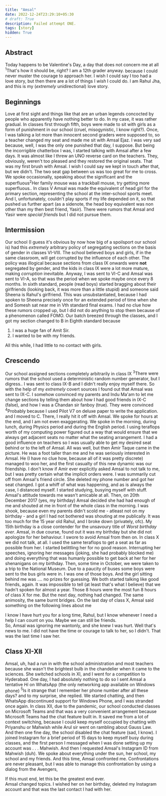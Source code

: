 ```yaml
---
title: "Amsal"
date: 2022-12-24T23:29:10+05:30
# draft: True
description: Failed attempt ONE.
tags: [story]
hidden: True
---
```


## Abstract
Today happens to be Valentine's Day, a day that does not concern me at all <a class = "footnote"><sup>1</sup><span>That's how it should be, right? I am a 12th grader anyway.</span></a> because I could never muster the courage to approach her. I wish I could say I too had a love story, but then there are a lot of things I _wish_ I could do. I am Rahul Jha, and this is my (_extremely_ unidirectional) love story.

## Beginnings
Love at first sight and things like that are an urban legends concocted by people who apparently have nothing better to do. In my case, it was rather gradual. In classes first through fifth, boys were made to sit with girls as a form of punishment in our school (cruel, misogynistic, I know right?). Once, I was talking a lot more than innocent second graders were supposed to, so a teacher changed my seat and made me sit with Amsal Ejaz. I was very sad because, well, I was the only one punished that day, I suppose. But being the incorrigible chatterbox I was, I started talking with Amsal after a few days. It was almost like I threw an UNO reverse card on the teachers. They, obviously, weren't too pleased and they restored the original seats. That was my first brush with Amsal. I wish I could say we kept in touch after that, but we didn't. The two seat gap between us was too great for me to cross. We spoke occasionally, speaking about the significant and the superfluous<a class = "footnote"><sup>2</sup><span>Her family mouse was a trackball mouse, try getting more superfluous.</span></a>.  In class V Amsal was made the equivalent of head girl for the primary section, representing the school at the inter-school sports meet. And I, unfortunately, couldn't play sports if my life depended on it, so that pushed us further apart (as a sidenote, the head boy equivalent was non other than my then best friend, Yasir). There were rumors that Amsal and Yasir were _special friends_ but I did not pursue them.

## Intermission
Our school (I guess it's obvious by now how big of a spoilsport our school is) had this _extremely_ arbitrary policy of segregating sections on the basis of gender in classes VI-VIII. The school believed boys and girls, if in the same classroom, will get corrupted by the influence of each other. The policy was illogical because sections from class IX onwards were **not** segregated by gender, and the kids in class IX were a lot more mature, making *corruption* inevitable. Anyway, I was sent to VI-C and Amsal was sent to VI-A, so that was the period when we spoke maybe once every 8 months. In sixth standard, people (read boys) started bragging about their girlfriends (looking back, it was more than a little stupid) and someone said Sheena is Rahul's girlfriend. This was unsubstantiated, because I had spoken to Sheena precisely once for an extended period of time when she and Somesh sat near me in Vth standard final exams. I had no clue how these rumors cropped up, but I did not do anything to stop them because of a phenomenon called FOMO. Our batch breezed through the classes, and I got my section changed to B in Eighth standard because

1. I was a huge fan of Amit Sir.
2. I wanted to be with my friends.

All this while, I had little to no contact with girls.

## Crescendo
Our school assigned sections completely arbitrarily in class IX <a class="footnote"><sup>3</sup><span>There were rumors that the school used a deterministic random number generator, but I digress.</span></a>. I was sent to class IX-B and I didn't really enjoy myself there. So with the help of my _extremely_ covert sources I found out that Amsal was sent to IX-C. I somehow convinced my parents and Indu Ma'am to let me change sections by telling them about how I had good friends in IX-C (false), and how I was a Chandan sir fanboy (true). They were convinced <a class="footnote"><sup>4</sup><span>Probably because I used Pilot V7 on deluxe paper to write the application.</span></a> and I moved to C. There, I really hit it off with Amsal. We spoke for hours at the end, and I am not even exaggerating. We spoke in the morning, during lunch, during Physics period and during the English period. I using teraflops worth of my computing power figured out a way that would ensure that we always get adjacent seats no matter what the seating arrangement. I had a good influence on teachers so I was usually able to get my desired seat behind or to the left of Amsal. All was well, but then Amir Taque came in the picture. He was a foot taller than me and he was seriously interested in Amsal. He (I have no clue how, because all of it was pretty discrete) managed to woo her, and the first casualty of this new dynamic was our friendship. I don't know if Amir ever explicitly asked Amsal to not talk to me, but I was pretty certain what the implicit orders were. I was summarily cut off from Amsal's friend circle. She deleted my phone number and got her seat changed. I got a whiff of what was happening, and as is always the case, I distanced myself. I started studying, busying myself with stuff. Amsal's attitude towards me wasn't amicable at all. Then, on 20th December 2017 (yes, my birthday) Amsal decided she had had enough of me and shouted at me in front of the whole class in the morning. I was shook, because even my parents didn't scold me - atleast not on my birthday - and a girl I had not bothered was shouting at me publically. It was too much for the 15 year old Rahul, and I broke down (privately, ofc). My 15th birthday is a close contender for the unsavoury title of *Worst birthday ever*. Amsal, in due course, found out it was my birthday but she did not apologize for her behaviour. I swore to avoid Amsal from then on.
In class X we did not talk, at all. I used the same teraflops to get a seat as far as possible from her. I started belittling her for no good reason. Interrupting her speeches, ignoring her messages (joking, she had probably blocked me) and doing everything that was humanly possible to get back at her for her shenanigans on my birthday. Then, some time in October, we were taken to a trip to the National Museum. Due to a paucity of buses some boys were sent to the bus girls were in. I was one of those boys. And the girl sitting behind me was .... no prizes for guessing. We both started talking like good friends, again. It was impossible to tell (at least that's what I believe) that we hadn't spoken for almost a year. Those 8 hours were the most fun 8 hours of class X for me. But the next day, nothing had changed. The same animosity, the same burnt bridges. On the last day of class X, Amsal said something on the following lines about me  <div class = 'dateblogleft' align='left'> I know I have hurt you for a long time, Rahul, but I know whenever I need a help I can count on you. Maybe we can still be friends. </div>
So, Amsal was ignoring me wantonly, and she knew I was hurt. Well that's news to me. I did not have the time or courage to talk to her, so I didn't. That was the last time I saw her.

## Class XI-XII
Amsal, uh, had a run in with the school administration and most teachers because she wasn't the brightest bulb in the chandelier when it came to the sciences. She switched schools in XI, and I went for a competition to Hyderabad. One day, I had absolutely nothing to do so I sent Amsal a tentative _Hi_ on WhatsApp (the only networking app available on Windows phone) <a class="footnote"><sup>5</sup><span>Is it strange that I remember her phone number after all these days?</span></a> and to my surprise, she replied. We started chatting, and then WhatsApp discontinued support for Windows Phone, and I was stranded once again. In class XII, due to the pandemic, our school conducted classes on Microsoft Teams and that was a very convenient arrangement because Microsoft Teams had the chat feature built in. It saved me from a lot of context switching, because I could keep myself occupied by chatting with Priyanshu or Mahwish while Arul sir went on rambling about Gauss Law. And then one fine day, the school disabled the chat feature (sad, I know). I joined Instagram for a brief period of 15 days to keep myself busy during classes, and the first person I messaged when I was done setting up my account was . . . Mahwish. And then I requested Amsal's Instagram ID from Mahwish (duh). We spoke about everything under the sun, her school, my school and my friends. And this time, Amsal confronted me. Confrontations are never pleasant, but I was able to manage this confrontation by using a dialog from the Avengers,
<div class ='dateblogleft'>If this must end, let this be the greatest end ever.</div> Amsal changed topics. I wished her on her birthday, deleted my Instagram account and that was the last contact I had with her.

